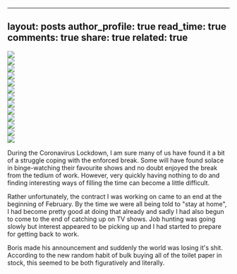 
---
layout: posts
author_profile: true
read_time: true
comments: true
share: true
related: true
---

<div class="slick-autoplay">
    <div><img src="/assets/images/moviesTV/season01-poster.jpg"/></div>
    <div><img src="/assets/images/moviesTV/season02-poster.jpg"/></div>
    <div><img src="/assets/images/moviesTV/season03-poster.jpg"/></div>
    <div><img src="/assets/images/moviesTV/season04-poster.jpg"/></div>
    <div><img src="/assets/images/moviesTV/season05-poster.jpg"/></div>
    <div><img src="/assets/images/moviesTV/season06-poster.jpg"/></div>
    <div><img src="/assets/images/moviesTV/season07-poster.jpg"/></div>
    <div><img src="/assets/images/moviesTV/season08-poster.jpg"/></div>
    <div><img src="/assets/images/moviesTV/season09-poster.jpg"/></div>
    <div><img src="/assets/images/moviesTV/season10-poster.jpg"/></div>
    <div><img src="/assets/images/moviesTV/season11-poster.jpg"/></div>
    <div><img src="/assets/images/moviesTV/season12-poster.jpg"/></div>
    <div><img src="/assets/images/moviesTV/season-specials-poster.jpg"/></div>
</div>

During the Coronavirus Lockdown, I am sure many of us have found it a bit of a struggle coping with the enforced break. Some will have found solace in binge-watching their favourite shows and no doubt enjoyed the break from the tedium of work. However, very quickly having nothing to do and finding interesting ways of filling the time can become a little difficult.

Rather unfortunately, the contract I was working on came to an end at the beginning of February. By the time we were all being told to "stay at home", I had become pretty good at doing that already and sadly I had also begun to come to the end of catching up on TV shows. Job hunting was going slowly but interest appeared to be picking up and I had started to prepare for getting back to work.

Boris made his announcement and suddenly the world was losing it's shit. According to the new random habit of bulk buying all of the toilet paper in stock, this seemed to be both figuratively and literally.
